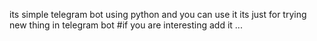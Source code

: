 its simple telegram bot using python
and you can use it its just for trying new thing in telegram bot
#if you are interesting add it
...
